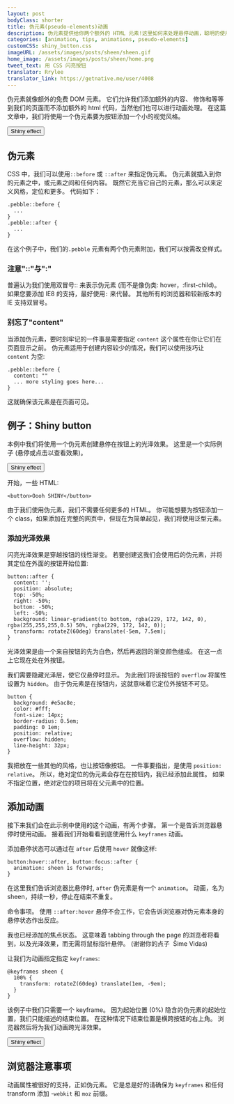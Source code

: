 ```yaml
---
layout: post
bodyClass: shorter
title: 伪元素(pseudo-elements)动画
description: 伪元素提供给你两个额外的 HTML 元素!这里如何来处理悬停动画，聪明的使用它们!
categories: [animation, tips, animations, pseudo-elements]
customCSS: shiny_button.css
imageURL: /assets/images/posts/sheen/sheen.gif
home_image: /assets/images/posts/sheen/home.png
tweet_text: 用 CSS 闪亮按钮
translator: Rrylee
translator_link: https://getnative.me/user/4008
---
```


伪元素就像额外的免费&nbsp;DOM 元素。 它们允许我们添加额外的内容、 修饰和等等到我们的页面而不添加额外的 html 代码，当然他们也可以进行动画处理。 在这篇文章中，我们将使用一个伪元素要为按钮添加一个小的视觉风格。

<section class="shiny demo-container tap-to-activate"><button>Shiny effect</button></section>

## 伪元素

CSS 中，我们可以使用`::before` 或 `::after` 来指定伪元素。 伪元素就插入到你的元素之中，或元素之间和任何内容。 既然它充当它自己的元素，那么可以来定义风格，定位和更多。 代码如下：


    .pebble::before {
      ...
    }
    .pebble::after {
      ...
    }

在这个例子中，我们的`.pebble` 元素有两个伪元素附加，我们可以按需改变样式。

### 注意&quot;::&quot;与&quot;:&quot;

普遍认为我们使用双冒号:: 来表示伪元素 (而不是像伪类: hover，:first-child)。 如果您要添加 IE8 的支持，最好使用`:`&nbsp;来代替。 其他所有的浏览器和较新版本的 IE 支持双冒号。

### 别忘了&quot;content&quot;

当添加伪元素，要时刻牢记的一件事是需要指定 `content` 这个属性在你让它们在页面显示之前。 伪元素适用于创建内容较少的情况，我们可以使用技巧让 `content` 为空:

    .pebble::before {
      content: ""
      ... more styling goes here...
    }

这就确保该元素是在页面可见。

## 例子：Shiny button

本例中我们将使用一个伪元素创建悬停在按钮上的光泽效果。 这里是一个实际例子 (悬停或点击以查看效果)。

<section class="shiny demo-container tap-to-activate"><button>Shiny effect</button></section>

开始，一些 HTML:

    <button>Oooh SHINY</button>

由于我们使用伪元素，我们不需要任何更多的 HTML。 你可能想要为按钮添加一个 class，如果添加在完整的网页中，但现在为简单起见，我们将使用泛型元素。

### 添加光泽效果

闪亮光泽效果是穿越按钮的线性渐变。 若要创建这我们会使用后的伪元素，并将其定位在外面的按钮开始位置:

    button::after {
      content: '';
      position: absolute;
      top: -50%;
      right: -50%;
      bottom: -50%;
      left: -50%;
      background: linear-gradient(to bottom, rgba(229, 172, 142, 0), rgba(255,255,255,0.5) 50%, rgba(229, 172, 142, 0));
      transform: rotateZ(60deg) translate(-5em, 7.5em);
    }

光泽效果是由一个来自按钮的先为白色，然后再返回的渐变颜色组成。 在这一点上它现在处在外按钮。

我们需要隐藏光泽层，使它仅悬停时显示。 为此我们将该按钮的 `overflow` 将属性设置为 `hidden`。 由于伪元素是在按钮内，这就意味着它定位外按钮不可见。

    button {
      background: #e5ac8e;
      color: #fff;
      font-size: 14px;
      border-radius: 0.5em;
      padding: 0 1em;
      position: relative;
      overflow: hidden;
      line-height: 32px;
    }

我把放在一些其他的风格，也让按钮像按钮。 一件事要指出，是使用&nbsp;`position: relative`。 所以，绝对定位的伪元素会存在在按钮内，我已经添加此属性。 如果不指定位置，绝对定位的项目将在父元素中的位置。

## 添加动画

接下来我们会在此示例中使用的这个动画，有两个步骤。 第一个是告诉浏览器悬停时使用动画。 接着我们开始看看到底使用什么 `keyframes` 动画。

添加悬停状态可以通过在&nbsp;`after` 后使用&nbsp;`hover` 就像这样:

    button:hover::after, button:focus::after {
      animation: sheen 1s forwards;
    }

在这里我们告诉浏览器比悬停时, `after` 伪元素是有一个 `animation`。 动画，名为sheen，持续一秒，停止在结束不重复。

命令事项。 使用&nbsp;`::after:hover`&nbsp;悬停不会工作，它会告诉浏览器对伪元素本身的悬停状态作出反应。

我也已经添加的焦点状态。 这意味着&nbsp;tabbing through the page 的浏览者将看到，以及光泽效果，而无需将鼠标指针悬停。 (谢谢你的点子&nbsp;&nbsp;&Scaron;ime Vidas)

让我们为动画指定指定 `keyframes`:

    @keyframes sheen {
      100% {
        transform: rotateZ(60deg) translate(1em, -9em);
      }
    }

该例子中我们只需要一个 keyframe。 因为起始位置 (0%) 隐含的伪元素的起始位置，我们只能描述的结束位置。 在这种情况下结束位置是横跨按钮的右上角。 浏览器然后将为我们动画跨光泽效果。

<section class="shiny demo-container tap-to-activate"><button>Shiny effect</button></section>

## 浏览器注意事项

动画属性被很好的支持，正如伪元素。 它是总是好的请确保为&nbsp;`keyframes`&nbsp;和任何 transform 添加&nbsp;-`webkit` 和&nbsp;`moz` 前缀。

